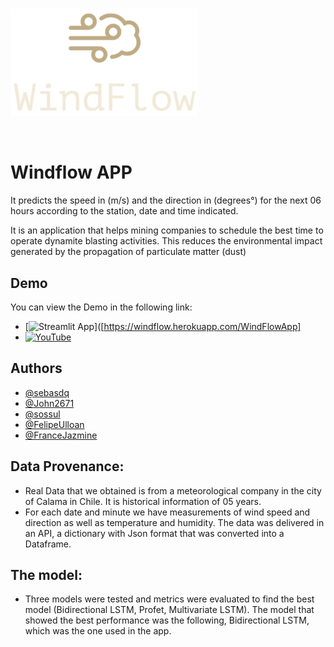 #
![Alt text](WindFlow.png?raw=true "Title")

&nbsp;

# Windflow APP

It predicts the speed in (m/s) and the direction in (degrees°) for the next 06 hours according to the station, date and time indicated.

It is an application that helps mining companies to schedule the best time to operate dynamite blasting activities. This reduces the environmental impact generated by the propagation of particulate matter (dust)




## Demo

You can view the Demo in the following link:

- [![Streamlit App](https://static.streamlit.io/badges/streamlit_badge_black_white.svg)]([https://windflow.herokuapp.com/WindFlowApp]
- [![YouTube](https://img.shields.io/badge/YouTube-%23FF0000.svg?style=for-the-badge&logo=YouTube&logoColor=white)](https://www.youtube.com/watch?v=HZyLS1le0jQ)


## Authors

- [@sebasdq](https://github.com/sebasdq)
- [@John2671](https://github.com/John2671)
- [@sossul](https://github.com/sossul)
- [@FelipeUlloan](https://github.com/FelipeUlloan)
- [@FranceJazmine](https://github.com/FranceJazmine)


## Data Provenance:

- Real Data that we obtained is from a meteorological company in the city of Calama in Chile. It is historical information of 05 years.
- For each date and minute we have measurements of wind speed and direction as well as temperature and humidity. The data was delivered in an API, a dictionary with Json format that was converted into a Dataframe.


## The model:

- Three models were tested and metrics were evaluated to find the best model (Bidirectional LSTM, Profet, Multivariate LSTM). The model that showed the best performance was the following, Bidirectional LSTM, which was the one used in the app.


##
